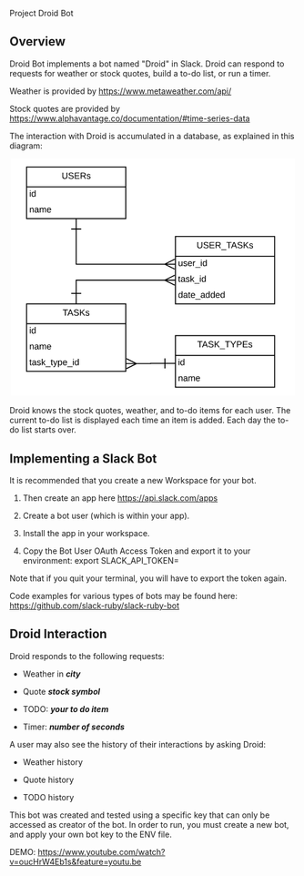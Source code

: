 Project Droid Bot

## Overview
Droid Bot implements a bot named "Droid" in Slack.  Droid can respond to requests for weather or stock quotes, build a to-do list, or run a timer.

Weather is provided by https://www.metaweather.com/api/

Stock quotes are provided by https://www.alphavantage.co/documentation/#time-series-data

The interaction with Droid is accumulated in a database, as explained in this diagram:

<p align="center">
  <img src="datamodel.png" width="500"/>
</p>

Droid knows the stock quotes, weather, and to-do items for each user.  The current to-do list is displayed each time an item is added.  Each day the to-do list starts over. 

## Implementing a Slack Bot
It is recommended that you create a new Workspace for your bot.

1. Then create an app here https://api.slack.com/apps

2. Create a bot user (which is within your app).

3. Install the app in your workspace.

4. Copy the Bot User OAuth Access Token and export it to your environment:
	export SLACK_API_TOKEN= <your api token>

Note that if you quit your terminal, you will have to export the token again.

Code examples for various types of bots may be found here: https://github.com/slack-ruby/slack-ruby-bot

## Droid Interaction
Droid responds to the following requests:

* Weather in  **_city_**

* Quote **_stock symbol_**

* TODO: **_your to do item_**

* Timer: **_number of seconds_**

A user may also see the history of their interactions by asking Droid:

* Weather history

* Quote history

* TODO history

This bot was created and tested using a specific key that can only be accessed as creator of the bot. In order to run, you must create a new bot, and apply your own bot key to the ENV file.

DEMO: https://www.youtube.com/watch?v=oucHrW4Eb1s&feature=youtu.be
